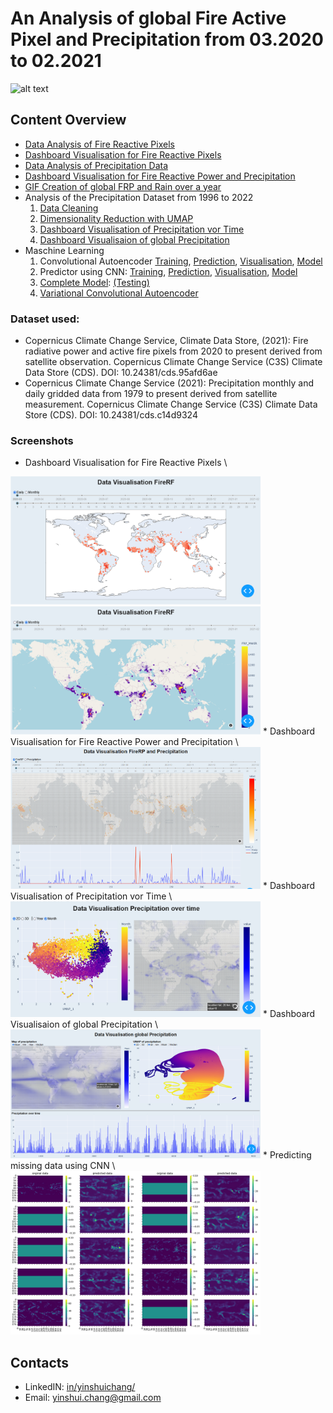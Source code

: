 # An Analysis of global Fire Active Pixel and Precipitation from 03.2020 to 02.2021
![alt text](FireWater_b_02.gif "Title") 

## Content Overview
* [Data Analysis of Fire Reactive Pixels](YC01_LoadData_FireRP.ipynb)
* [Dashboard Visualisation for Fire Reactive Pixels](YC02_Dash_ViewFire.ipynb)
* [Data Analysis of Precipitation Data](YC03_LoadData_Precip_Daily.ipynb)
* [Dashboard Visualisation for Fire Reactive Power and Precipitation](YC08_Dash_ViewData_FireRF_Precip.ipynb)
* [GIF Creation of global FRP and Rain over a year](YC09_CreateGIF_FireRain.ipynb)
* Analysis of the Precipitation Dataset from 1996 to 2022
  1. [Data Cleaning](YC04_PrepData_Precip_ForML.ipynb)
  2. [Dimensionality Reduction with UMAP](YC05_UMAP_Precip_PrepForDash.ipynb)
  3. [Dashboard Visualisation of Precipitation vor Time](YC06_Dash_Precip_time.ipynb)
  4. [Dashboard Visualisaion of global Precipitation](YC07_Dash_Precip_location.ipynb)
* Maschine Learning
  1. Convolutional Autoencoder [Training](ML/ML_CAE_Training_Precip.ipynb), [Prediction](ML/ML_CAE_Predict_Precip.ipynb), [Visualisation](ML/ML_CAE_Visualize_Precip.ipynb), [Model](ML/Models/CNN_AE_vx01.py)
  2. Predictor using CNN: [Training](ML/ML_Pred_Training.ipynb), [Prediction](ML/ML_Pred_Predict.ipynb), [Visualisation](ML/ML_Pred_Visualize.ipynb), [Model](ML/Models/CNN_pred_IIOII_v01.py)
  3. [Complete Model](ML/Models/CNN_comp_IIOII.py): [(Testing)](ML/ML_Comp_Predict.ipynb)
  4. [Variational Convolutional Autoencoder](ML/ML_VCAE_Training.ipynb)
### Dataset used:
* Copernicus Climate Change Service, Climate Data Store, (2021): Fire radiative power and active fire pixels from 2020 to present derived from satellite observation. Copernicus Climate Change Service (C3S) Climate Data Store (CDS). DOI: 10.24381/cds.95afd6ae 
* Copernicus Climate Change Service (2021): Precipitation monthly and daily gridded data from 1979 to present derived from satellite measurement. Copernicus Climate Change Service (C3S) Climate Data Store (CDS). DOI: 10.24381/cds.c14d9324 
### Screenshots
* Dashboard Visualisation for Fire Reactive Pixels \
<img src="screenshots/YC02_d.png" width="400">
<img src="screenshots/YC02_m.png" width="400">
* Dashboard Visualisation for Fire Reactive Power and Precipitation \
<img src="screenshots/YC08.png" width="400">
* Dashboard Visualisation of Precipitation vor Time \
<img src="screenshots/YC06.png" width="400">
* Dashboard Visualisaion of global Precipitation \
<img src="screenshots/YC07.png" width="400">
* Predicting missing data using CNN \
<img src="screenshots/YC_ML.png" width="400">

## Contacts
* LinkedIN: [in/yinshuichang/](https://www.linkedin.com/in/yinshuichang/)
* Email: [yinshui.chang@gmail.com](mailto:yinshui.chang@gmail.com)